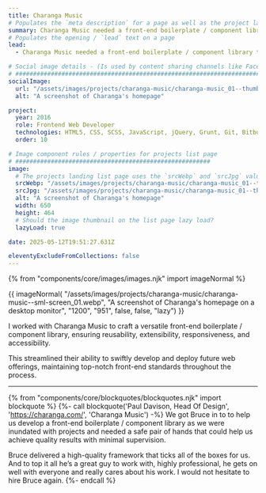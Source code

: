 ```yaml
---
title: Charanga Music
# Populates the `meta description` for a page as well as the project landing page project-specific summary
summary: Charanga Music needed a front-end boilerplate / component library to help with future projects.
# Populates the opening / `lead` text on a page
lead:
  - Charanga Music needed a front-end boilerplate / component library to help with future projects.

# Social image details - (Is used by content sharing channels like Facebook, Twitter, WhatsApp, LinkedIn, RSS readers etc.)
# ##########################################################################################################################
socialImage:
  url: "/assets/images/projects/charanga-music/charanga-music_01--thumbnail.jpg"
  alt: "A screenshot of Charanga's homepage"

project:
  year: 2016
  role: Frontend Web Developer
  technologies: HTML5, CSS, SCSS, JavaScript, jQuery, Grunt, Git, Bitbucket
  order: 10

# Image component rules / properties for projects list page
# #######################################################
image:
  # The projects landing list page uses the `srcWebp` and `srcJpg` values
  srcWebp: "/assets/images/projects/charanga-music/charanga-music_01--thumbnail.webp"
  srcJpg: "/assets/images/projects/charanga-music/charanga-music_01--thumbnail.jpg"
  alt: "A screenshot of Charanga's homepage"
  width: 650
  height: 464
  # Should the image thumbnail on the list page lazy load?
  lazyLoad: true

date: 2025-05-12T19:51:27.631Z

eleventyExcludeFromCollections: false
---
```


{% from "components/core/images/images.njk" import imageNormal %}

{{ imageNormal(
  "/assets/images/projects/charanga-music/charanga-music--sml-screen_01.webp",
  "A screenshot of Charanga's homepage on a desktop monitor",
  "1200",
  "951",
  false,
  false,
  "lazy")
}}

I worked with Charanga Music to craft a versatile front-end boilerplate / component library, ensuring reusability, extensibility, responsiveness, and accessibility.

This streamlined their ability to swiftly develop and deploy future web offerings, maintaining top-notch front-end standards throughout the process.

---

{% from "components/core/blockquotes/blockquotes.njk" import blockquote %}
{%- call blockquote('Paul Davison, Head Of Design', 'https://charanga.com/', 'Charanga Music') -%}
  We got Bruce in to to help us develop a front-end boilerplate / component library as we were inundated with projects and needed a safe pair of hands that could help us achieve quality results with minimal supervision.

  Bruce delivered a high-quality framework that ticks all of the boxes for us. And to top it all he’s a great guy to work with, highly professional, he gets on well with everyone and really cares about his work. I would not hesitate to hire Bruce again.
{%- endcall %}
